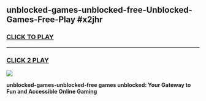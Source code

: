 
## unblocked-games-unblocked-free-Unblocked-Games-Free-Play #x2jhr
<h3>
<a href="https://us.freeplayer.one?title=unblocked-games-unblocked-free&ref=9M">CLICK TO PLAY</a></h3>
<hr>

<h3>
<a href="https://us.freeplayer.one?title=unblocked-games-unblocked-free&ref=9M">CLICK 2 PLAY</a>
  
</h3>

<a href="https://us.freeplayer.one?title=unblocked-games-unblocked-free&ref=9M"><img src="https://clearcache.store/games.png"></a>


**unblocked-games-unblocked-free games unblocked: Your Gateway to Fun and Accessible Online Gaming**
